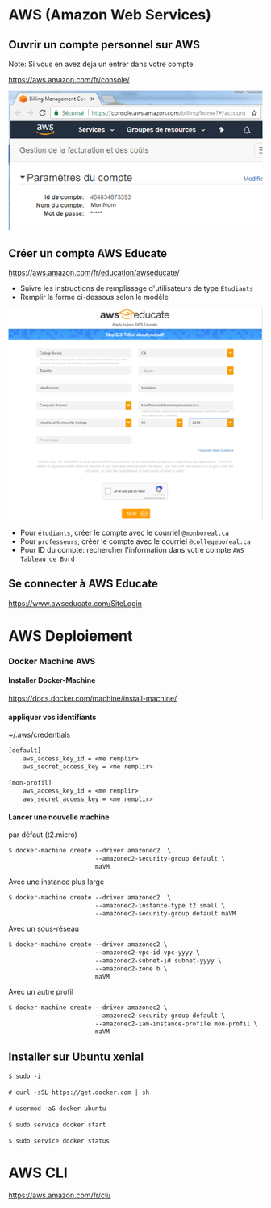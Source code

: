 # AWS (Amazon Web Services)


## Ouvrir un compte personnel sur AWS 

Note: Si vous en avez deja un entrer dans votre compte.

https://aws.amazon.com/fr/console/

![alt tag](IDduCompte.png)


## Créer un compte AWS Educate

https://aws.amazon.com/fr/education/awseducate/

* Suivre les instructions de remplissage d'utilisateurs de type `Étudiants`  
* Remplir la forme ci-dessous selon le modèle

![alt tag](AWSEducateForm.png)

* Pour `étudiants`, créer le compte avec le courriel `@monboreal.ca`  
* Pour `professeurs`, créer le compte avec le courriel `@collegeboreal.ca`  
* Pour ID du compte:  rechercher l'information dans votre compte `AWS Tableau de Bord`



## Se connecter à AWS Educate

https://www.awseducate.com/SiteLogin


# AWS Deploiement

### Docker Machine AWS

#### Installer Docker-Machine 
https://docs.docker.com/machine/install-machine/

#### appliquer vos identifiants
~/.aws/credentials
```
[default]
    aws_access_key_id = <me remplir>
    aws_secret_access_key = <me remplir>

[mon-profil]
    aws_access_key_id = <me remplir>
    aws_secret_access_key = <me remplir>

```

#### Lancer une nouvelle machine

par défaut (t2.micro)
```
$ docker-machine create --driver amazonec2  \
                        --amazonec2-security-group default \
                        maVM
```

Avec une instance plus large
```
$ docker-machine create --driver amazonec2  \ 
                        --amazonec2-instance-type t2.small \
                        --amazonec2-security-group default maVM
```

Avec un sous-réseau
```
$ docker-machine create --driver amazonec2 \
                        --amazonec2-vpc-id vpc-yyyy \
                        --amazonec2-subnet-id subnet-yyyy \
                        --amazonec2-zone b \
                        maVM
```

Avec un autre profil
```
$ docker-machine create --driver amazonec2 \
                        --amazonec2-security-group default \
                        --amazonec2-iam-instance-profile mon-profil \  
                        maVM
```


## Installer sur Ubuntu xenial

```
$ sudo -i

# curl -sSL https://get.docker.com | sh

# usermod -aG docker ubuntu

$ sudo service docker start

$ sudo service docker status

```



# AWS CLI

https://aws.amazon.com/fr/cli/


